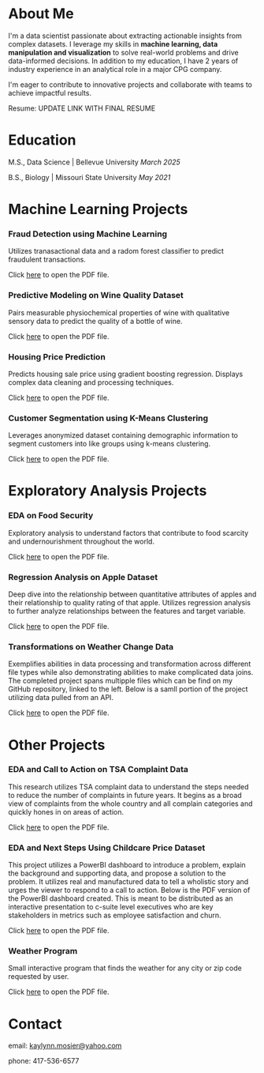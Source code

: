 # About Me
I'm a data scientist passionate about extracting actionable insights from complex datasets. I leverage my skills in **machine learning, data manipulation and visualization** to solve real-world problems and drive data-informed decisions. In addition to my education, I have 2 years of industry experience in an analytical role in a major CPG company.

I'm eager to contribute to innovative projects and collaborate with teams to achieve impactful results.

Resume: UPDATE LINK WITH FINAL RESUME

# Education

M.S., Data Science  |  Bellevue University *March 2025*

B.S., Biology  |  Missouri State University *May 2021*


# Machine Learning Projects
<body>
<h3>Fraud Detection using Machine Learning</h3>
  <p>Utilizes tranasactional data and a radom forest classifier to predict fraudulent transactions. </p>
<p>Click <a href="Fraud Classification on Ethereum Dataset/EDA & Fraud Detection Using Machine Learning.pdf" target="_blank">here</a> to open the PDF file.</p>
</body>

<body>
<h3>Predictive Modeling on Wine Quality Dataset</h3>
  <p>Pairs measurable physiochemical properties of wine with qualitative sensory data to predict the quality of a bottle of wine.</p>
<p>Click <a href="PCA & Logistic Regression on Wine Quality Dataset/EDA and Clustering on Wine Quality Dataset.pdf" target="_blank">here</a> to open the PDF file.</p>
</body>

<body>
<h3>Housing Price Prediction</h3>
  <p>Predicts housing sale price using gradient boosting regression. Displays complex data cleaning and processing techniques.</p>
  <p>Click <a href="House Sale Price Prediction using Advanced Regression/Ames Housing Price Prediction Using Regression.pdf" target="_blank">here</a> to open the PDF file. </p>
</body>

<body>
<h3>Customer Segmentation using K-Means Clustering</h3>
  <p>Leverages anonymized dataset containing demographic information to segment customers into like groups using k-means clustering.</p>
  <p>Click <a href="K-Means Clustering on Retail Data for Customer Segmentation/dunhumby- The Complete Journey EDA & Segmentation.pdf" target="_blank">here</a> to open the PDF file.</p>
</body>

# Exploratory Analysis Projects
<body>
<h3>EDA on Food Security</h3>
  <p>Exploratory analysis to understand factors that contribute to food scarcity and undernourishment throughout the world.</p>
  <p>Click <a href="EDA on Food Security/EDA-on-Food-Security-Data.pdf" target="_blank">here</a> to open the PDF file.</p>
</body>

<body>
<h3>Regression Analysis on Apple Dataset</h3>
  <p>Deep dive into the relationship between quantitative attributes of apples and their relationship to quality rating of that apple. Utilizes regression analysis to further analyze relationships between the features and target variable. </p>
  <p>Click <a href="Regression Analysis on Apple Quality Data/EDA on Apple Data with Regression Analysis.pdf">here</a> to open the PDF file.</p>
</body>

<body>
<h3>Transformations on Weather Change Data</h3>
  <p>Exemplifies abilities in data processing and transformation across different file types while also demonstrating abilities to make complicated data joins.
The completed project spans multipple files which can be find on my GitHub repository, linked to the left. Below is a samll portion of the project utilizing data pulled from an API. </p>
<p>Click <a href="Transformations on Weather Data/EDA on Weather Change Data- API.pdf">here</a> to open the PDF file.</p>
</body>

# Other Projects
<body>
<h3> EDA and Call to Action on TSA Complaint Data</h3>
  <p> This research utilizes TSA complaint data to understand the steps needed to reduce the number of complaints in future years. It begins as a broad view of complaints from the whole country and all complain categories and quickly hones in on areas of action.</p>
  <p>Click <a href="TSA Complaint EDA with Call to Action/TSA Complaints Presentation.pdf">here</a> to open the PDF file.</p>
</body>

<body>
<h3> EDA and Next Steps Using Childcare Price Dataset</h3>
  <p> This project utilizes a PowerBI dashboard to introduce a problem, explain the background and supporting data, and propose a solution to the problem. It utilizes real and manufactured data to tell a wholistic story and urges the viewer to respond to a call to action. Below is the PDF version of the PowerBI dashboard created. This is meant to be distributed as an interactive presentation to c-suite level executives who are key stakeholders in metrics such as employee satisfaction and churn. 
</p>
  <p>Click <a href="EDA and Visualizations on Childcare Price Dataset/Childcare Prices Visualizations.pdf">here</a> to open the PDF file.</p>
</body>

<body>
<h3>Weather Program</h3>
  <p>Small interactive program that finds the weather for any city or zip code requested by user. </p>
<p>Click <a href="Weather Program/Weather Program.pdf">here</a> to open the PDF file.</p>
</body>

# Contact
email: kaylynn.mosier@yahoo.com

phone: 417-536-6577
